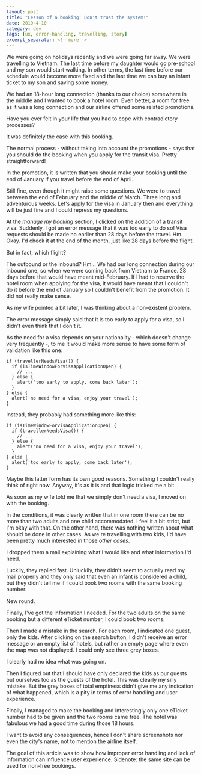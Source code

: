 ```yaml
---
layout: post
title: "Lesson of a booking: Don't trust the system!"
date: 2019-4-10
category: dev
tags: [ux, error-handling, travelling, story]
excerpt_separator: <!--more-->
---
```

We were going on holidays recently and we were going far away. We were travelling to Vietnam. The last time before my daughter would go pre-school and my son would start walking. In other terms, the last time before our schedule would become more fixed and the last time we can buy an infant ticket to my son and saving some money.
<!--more-->

We had an 18-hour long connection (thanks to our choice) somewhere in the middle and I wanted to book a hotel room. Even better, a room for free as it was a long connection and our airline offered some related promotions.

Have you ever felt in your life that you had to cope with contradictory processes? 

It was definitely the case with this booking.

The normal process - without taking into account the promotions - says that you should do the booking when you apply for the transit visa. Pretty straightforward!

In the promotion, it is written that you should make your booking until the end of January if you travel before the end of April.

Still fine, even though it might raise some questions. We were to travel between the end of February and the middle of March. Three long and adventurous weeks. Let's apply for the visa in January then and everything will be just fine and I could repress my questions.

At the _manage my booking_ section, I clicked on the addition of a transit visa. Suddenly, I got an error message that it was too early to do so! Visa requests should be made no earlier than 28 days before the travel. Hm. Okay. I'd check it at the end of the month, just like 28 days before the flight. 

But in fact, which flight?

The outbound or the inbound? Hm... We had our long connection during our inbound one, so when we were coming back from Vietnam to France. 28 days before that would have meant mid-February. If I had to reserve the hotel room when applying for the visa, it would have meant that I couldn't do it before the end of January so I couldn't benefit from the promotion. It did not really make sense. 

As my wife pointed a bit later, I was thinking about a non-existent problem.

The error message simply said that it is too early to apply for a visa, so I didn't even think that I don't it.

As the need for a visa depends on your nationality - which doesn't change very frequently -, to me it would make more sense to have some form of validation like this one:

```
if (travellerNeedsVisa()) {
  if (isTimeWindowForVisaApplicationOpen) {
    // ...
  } else {
    alert('too early to apply, come back later');
  }
} else {
  alert('no need for a visa, enjoy your travel');
}

```

Instead, they probably had something more like this:

```
if (isTimeWindowForVisaApplicationOpen) {
  if (travellerNeedsVisa()) {
    // ...
  } else {
    alert('no need for a visa, enjoy your travel');
  }
} else {
  alert('too early to apply, come back later');
}

```

Maybe this latter form has its own good reasons. Something I couldn't really think of right now. Anyway, it's as it is and that logic tricked me a bit.

As soon as my wife told me that we simply don't need a visa, I moved on with the booking.

In the conditions, it was clearly written that in one room there can be no more than two adults and one child accommodated. I feel it a bit strict, but I'm okay with that. On the other hand, there was nothing written about what should be done in other cases. As we're travelling with two kids, I'd have been pretty much interested in those _other cases_.

I dropped them a mail explaining what I would like and what information I'd need.

Luckily, they replied fast. Unluckily, they didn't seem to actually read my mail properly and they only said that even an infant is considered a child, but they didn't tell me if I could book two rooms with the same booking number.

New round.

Finally, I've got the information I needed. For the two adults on the same booking but a different eTicket number, I could book two rooms.

Then I made a mistake in the search. For each room, I indicated one guest, only the kids. After clicking on the search button, I didn't receive an error message or an empty list of hotels, but rather an empty page where even the map was not displayed. I could only see three grey boxes.

I clearly had no idea what was going on.

Then I figured out that I should have only declared the kids as our guests but ourselves too as the guests of the hotel. This was clearly my silly mistake. But the grey boxes of total emptiness didn't give me any indication of what happened, which is a pity in terms of error handling and user experience.

Finally, I managed to make the booking and interestingly only one eTicket number had to be given and the two rooms came free. The hotel was fabulous we had a good time during those 18 hours.

I want to avoid any consequences, hence I don't share screenshots nor even the city's name, not to mention the airline itself.

The goal of this article was to show how improper error handling and lack of information can influence user experience. Sidenote: the same site can be used for non-free bookings.
